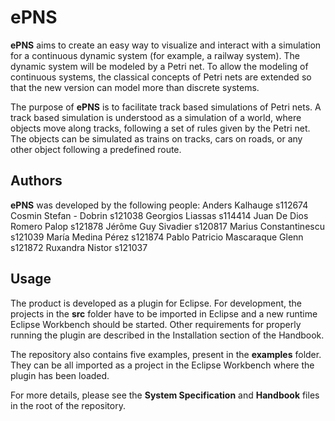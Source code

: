 ePNS
====
__ePNS__ aims to create an easy way to visualize and interact with a simulation for a continuous dynamic system (for example, a railway system). The dynamic system will be modeled by a Petri net. To allow the modeling of continuous systems, the classical concepts of Petri nets are extended so that the new version can model more than discrete systems.

The purpose of __ePNS__ is to facilitate track based simulations of Petri nets. A track based simulation is understood as a simulation of a world, where objects move along tracks, following a set of rules given by the Petri net. The objects can be simulated as trains on tracks, cars on roads, or any other object following a predefined route.

Authors
-------
__ePNS__ was developed by the following people:
Anders Kalhauge s112674 
Cosmin Stefan - Dobrin s121038 
Georgios Liassas s114414 
Juan De Dios Romero Palop s121878 
Jérôme Guy Sivadier s120817 
Marius Constantinescu s121039
María Medina Pérez s121874
Pablo Patricio Mascaraque Glenn s121872
Ruxandra Nistor s121037

Usage
-----
The product is developed as a plugin for Eclipse. For development, the projects in the __src__ folder have to be imported in Eclipse and a new runtime Eclipse Workbench should be started. Other requirements for properly running the plugin are described in the Installation section of the Handbook.

The repository also contains five examples, present in the __examples__ folder. They can be all imported as a project in the Eclipse Workbench where the plugin has been loaded.

For more details, please see the __System Specification__ and __Handbook__ files in the root of the repository.

